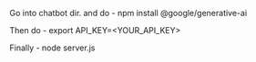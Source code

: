 Go into chatbot dir. and do - npm install @google/generative-ai


Then do - export API_KEY=<YOUR_API_KEY>

Finally - node server.js

